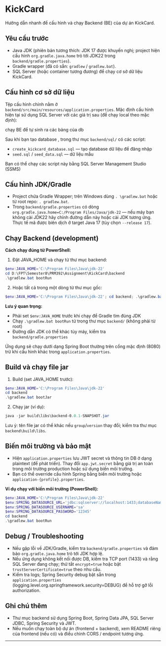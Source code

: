 # KickCard

Hướng dẫn nhanh để cấu hình và chạy Backend (BE) của dự án KickCard.

## Yêu cầu trước

- Java JDK (phiên bản tương thích: JDK 17 được khuyến nghị; project hiện cấu hình `org.gradle.java.home` trỏ tới JDK22 trong `backend/gradle.properties`).
- Gradle wrapper (đã có sẵn: `gradlew` / `gradlew.bat`).
- SQL Server (hoặc container tương đương) để chạy cơ sở dữ liệu KickCard.

## Cấu hình cơ sở dữ liệu

Tệp cấu hình chính nằm ở `backend/src/main/resources/application.properties`.
Mặc định cấu hình hiện tại sử dụng SQL Server với các giá trị sau (để chạy local theo mặc định):

chạy BE để tự sinh ra các bảng của db

Sau khi bạn tạo database , trong thư mục `backend/sql/` có các script:

- `create_kickcard_database.sql` — tạo database dữ liệu để đăng nhập
- `seed.sql` / `seed_data.sql` — dữ liệu mẫu

Bạn có thể chạy các script này bằng SQL Server Management Studio (SSMS)




## Cấu hình JDK/Gradle

- Project chứa Gradle Wrapper; trên Windows dùng `.
\gradlew.bat` hoặc từ root repo: `.
gradlew.bat`.
- Trong `backend/gradle.properties` có dòng `org.gradle.java.home=C:/Program Files/Java/jdk-22` — nếu máy bạn không cài JDK22 hãy chỉnh đường dẫn này hoặc cài JDK tương ứng. Thực tế mã được biên dịch ở target Java 17 (tùy chọn `--release 17`).

## Chạy Backend (development)

**Cách chạy đúng từ PowerShell:**

1) Đặt JAVA_HOME và chạy từ thư mục backend:

```powershell
$env:JAVA_HOME='C:\Program Files\Java\jdk-22'
cd D:\FPT\Semester8\PRM392\Assignment\KickCard\backend
.\gradlew.bat bootRun
```

2) Hoặc tất cả trong một dòng từ thư mục gốc:

```powershell
$env:JAVA_HOME='C:\Program Files\Java\jdk-22'; cd backend; .\gradlew.bat bootRun
```

**Lưu ý quan trọng:**
- Phải set `$env:JAVA_HOME` trước khi chạy để Gradle tìm đúng JDK
- Chạy `.\gradlew.bat bootRun` từ trong thư mục `backend/` (không phải từ root)
- Đường dẫn JDK có thể khác tùy máy, kiểm tra `backend/gradle.properties`

Ứng dụng sẽ chạy dưới dạng Spring Boot thường trên cổng mặc định (8080) trừ khi cấu hình khác trong `application.properties`.

## Build và chạy file jar

1) Build (set JAVA_HOME trước):

```powershell
$env:JAVA_HOME='C:\Program Files\Java\jdk-22'
cd backend
.\gradlew.bat bootJar
```

2) Chạy jar (ví dụ):

```powershell
java -jar build\libs\backend-0.0.1-SNAPSHOT.jar
```

Lưu ý: tên file jar có thể khác nếu `group`/`version` thay đổi; kiểm tra thư mục `backend\build\libs`.

## Biến môi trường và bảo mật

- Hiện `application.properties` lưu JWT secret và thông tin DB ở dạng plaintext (để phát triển). Thay đổi `app.jwt.secret` bằng giá trị an toàn trong môi trường production hoặc sử dụng biến môi trường.
- Bạn có thể override cấu hình Spring bằng biến môi trường hoặc `application-{profile}.properties`.

**Ví dụ chạy với biến môi trường (PowerShell):**

```powershell
$env:JAVA_HOME='C:\Program Files\Java\jdk-22'
$env:SPRING_DATASOURCE_URL='jdbc:sqlserver://localhost:1433;databaseName=KickCard;encrypt=true;trustServerCertificate=true'
$env:SPRING_DATASOURCE_USERNAME='sa'
$env:SPRING_DATASOURCE_PASSWORD='12345'
cd backend
.\gradlew.bat bootRun
```


## Debug / Troubleshooting

- Nếu gặp lỗi về JDK/Gradle, kiểm tra `backend/gradle.properties` và đảm bảo `org.gradle.java.home` trỏ tới JDK hợp lệ.
- Nếu ứng dụng không kết nối được DB, kiểm tra TCP port (1433) và rằng SQL Server đang chạy; thử tắt `encrypt=true` hoặc bật `trustServerCertificate=true` theo nhu cầu.
- Kiểm tra logs; Spring Security debug bật sẵn trong `application.properties` (logging.level.org.springframework.security=DEBUG) để hỗ trợ gỡ lỗi authorization.

## Ghi chú thêm

- Thư mục backend sử dụng Spring Boot, Spring Data JPA, SQL Server JDBC, Spring Security và JWT.
- Nếu muốn chạy toàn bộ dự án (frontend + backend), xem README riêng của frontend (nếu có) và điều chỉnh CORS / endpoint tương ứng.

---



